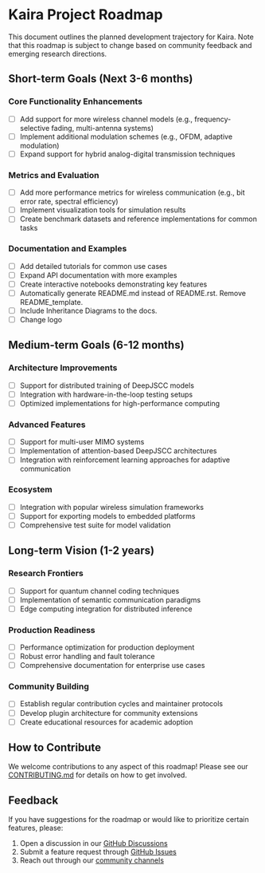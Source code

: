 # Kaira Project Roadmap

This document outlines the planned development trajectory for Kaira. Note that this roadmap is subject to change based on community feedback and emerging research directions.

## Short-term Goals (Next 3-6 months)

### Core Functionality Enhancements

- [ ] Add support for more wireless channel models (e.g., frequency-selective fading, multi-antenna systems)
- [ ] Implement additional modulation schemes (e.g., OFDM, adaptive modulation)
- [ ] Expand support for hybrid analog-digital transmission techniques

### Metrics and Evaluation

- [ ] Add more performance metrics for wireless communication (e.g., bit error rate, spectral efficiency)
- [ ] Implement visualization tools for simulation results
- [ ] Create benchmark datasets and reference implementations for common tasks

### Documentation and Examples

- [ ] Add detailed tutorials for common use cases
- [ ] Expand API documentation with more examples
- [ ] Create interactive notebooks demonstrating key features
- [ ] Automatically generate README.md instead of README.rst. Remove README_template.
- [ ] Include Inheritance Diagrams to the docs.
- [ ] Change logo

## Medium-term Goals (6-12 months)

### Architecture Improvements

- [ ] Support for distributed training of DeepJSCC models
- [ ] Integration with hardware-in-the-loop testing setups
- [ ] Optimized implementations for high-performance computing

### Advanced Features

- [ ] Support for multi-user MIMO systems
- [ ] Implementation of attention-based DeepJSCC architectures
- [ ] Integration with reinforcement learning approaches for adaptive communication

### Ecosystem

- [ ] Integration with popular wireless simulation frameworks
- [ ] Support for exporting models to embedded platforms
- [ ] Comprehensive test suite for model validation

## Long-term Vision (1-2 years)

### Research Frontiers

- [ ] Support for quantum channel coding techniques
- [ ] Implementation of semantic communication paradigms
- [ ] Edge computing integration for distributed inference

### Production Readiness

- [ ] Performance optimization for production deployment
- [ ] Robust error handling and fault tolerance
- [ ] Comprehensive documentation for enterprise use cases

### Community Building

- [ ] Establish regular contribution cycles and maintainer protocols
- [ ] Develop plugin architecture for community extensions
- [ ] Create educational resources for academic adoption

## How to Contribute

We welcome contributions to any aspect of this roadmap! Please see our [CONTRIBUTING.md](CONTRIBUTING.md) for details on how to get involved.

## Feedback

If you have suggestions for the roadmap or would like to prioritize certain features, please:

1. Open a discussion in our [GitHub Discussions](https://github.com/ipc-lab/kaira/discussions)
2. Submit a feature request through [GitHub Issues](https://github.com/ipc-lab/kaira/issues)
3. Reach out through our [community channels](README.md#support)
